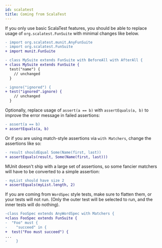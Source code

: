 ```yaml
---
id: scalatest
title: Coming from ScalaTest
---
```


If you only use basic ScalaTest features, you should be able to replace usage of
`org.scalatest.FunSuite` with minimal changes like below.

```diff
- import org.scalatest.munit.AnyFunSuite
- import org.scalatest.FunSuite
+ import munit.FunSuite

- class MySuite extends FunSuite with BeforeAll with AfterAll {
+ class MySuite extends FunSuite {
  test("name") {
    // unchanged
  }

- ignore("ignored") {
+ test("ignored".ignore) {
    // unchanged
  }
```

Optionally, replace usage of `assert(a == b)` with `assertEquals(a, b)` to
improve the error message in failed assertions:

```diff
- assert(a == b)
+ assertEquals(a, b)
```

Or if you are using match-style assertions via `with Matchers`, change the
assertions like so:

```diff
- result shouldEqual Some(Name(first, last))
+ assertEquals(result, Some(Name(first, last)))
```

MUnit doesn't ship with a large set of assertions, so some fancier matchers will
have to be converted to a simple assertion:

```diff
- myList should have size 2
+ assertEquals(myList.length, 2)
```

If you are coming from `WordSpec` style tests, make sure to flatten them, or your tests
will not run. (Only the outer test will be selected to run, and the inner tests will do
nothing).

```diff
-class FooSpec extends AnyWordSpec with Matchers {
+class FooSpec extends FunSuite {
-  "Foo" must {
-    "succeed" in {
+  test("Foo must succeed") {
...
-    }

```
